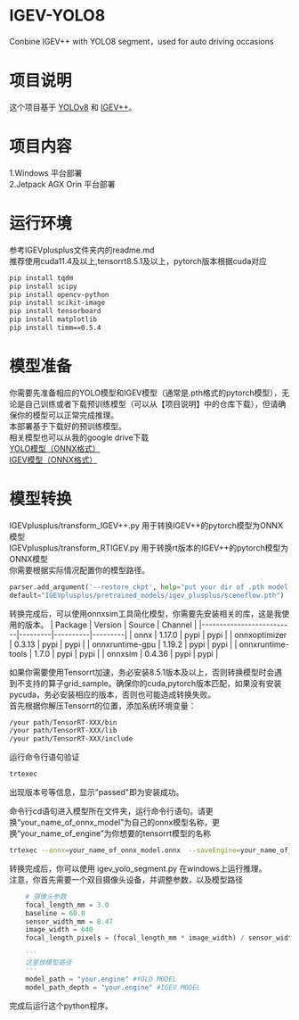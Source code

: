 # IGEV-YOLO8
Conbine IGEV++ with YOLO8 segment，used for auto driving occasions

# 项目说明
这个项目基于 [YOLOv8](https://github.com/ultralytics/ultralytics) 和 [IGEV++](https://github.com/gangweiX/IGEV-plusplus)。

# 项目内容
1.Windows 平台部署   
2.Jetpack AGX Orin 平台部署  

# 运行环境
参考IGEVplusplus文件夹内的readme.md  
推荐使用cuda11.4及以上,tensorrt8.5.1及以上，pytorch版本根据cuda对应  
```bash
pip install tqdm
pip install scipy
pip install opencv-python
pip install scikit-image
pip install tensorboard
pip install matplotlib 
pip install timm==0.5.4
```
# 模型准备
你需要先准备相应的YOLO模型和IGEV模型（通常是.pth格式的pytorch模型），无论是自己训练或者下载预训练模型（可以从【项目说明】中的仓库下载），但请确保你的模型可以正常完成推理。  
本部署基于下载好的预训练模型。  
相关模型也可以从我的google drive下载  
[YOLO模型（ONNX格式）](https://drive.google.com/drive/folders/1jTuoAWUdAMZGFGJIEzNLa7_GrNLIS4ds?usp=sharing)  
[IGEV模型（ONNX格式）](https://drive.google.com/drive/folders/18nu_z_qmnXnhEStgzXqOK7igYER9oS2O?usp=sharing)  

# 模型转换
IGEVplusplus/transform_IGEV++.py 用于转换IGEV++的pytorch模型为ONNX模型  
IGEVplusplus/transform_RTIGEV.py 用于转换rt版本的IGEV++的pytorch模型为ONNX模型  
你需要根据实际情况配置你的模型路径。
```python
parser.add_argument('--restore_ckpt', help="put your dir of .pth model here",
default="IGEVplusplus/pretrained_models/igev_plusplus/sceneflow.pth")
```
转换完成后，可以使用onnxsim工具简化模型，你需要先安装相关的库，这是我使用的版本。
| Package                  | Version | Source   | Channel |
|--------------------------|---------|----------|---------|
| onnx                     | 1.17.0  | pypi     | pypi    |
| onnxoptimizer             | 0.3.13  | pypi     | pypi    |
| onnxruntime-gpu           | 1.19.2  | pypi     | pypi    |
| onnxruntime-tools         | 1.7.0   | pypi     | pypi    |
| onnxsim                   | 0.4.36  | pypi     | pypi    |


如果你需要使用Tensorrt加速，务必安装8.5.1版本及以上，否则转换模型时会遇到不支持的算子grid_sample。确保你的cuda,pytorch版本匹配，如果没有安装pycuda，务必安装相应的版本，否则也可能造成转换失败。  
首先根据你解压Tensorrt的位置，添加系统环境变量：
```bash
/your path/TensorRT-XXX/bin
/your path/TensorRT-XXX/lib
/your path/TensorRT-XXX/include
```
运行命令行语句验证
```bash
trtexec
```
出现版本号等信息，显示"passed"即为安装成功。

命令行cd语句进入模型所在文件夹，运行命令行语句。请更换“your_name_of_onnx_model”为自己的onnx模型名称，更换“your_name_of_engine”为你想要的tensorrt模型的名称
```bash
trtexec --onnx=your_name_of_onnx_model.onnx  --saveEngine=your_name_of_engine.engine --fp16
```

转换完成后，你可以使用 igev_yolo_segment.py 在windows上运行推理。  
注意，你首先需要一个双目摄像头设备，并调整参数，以及模型路径
```python
    # 摄像头参数
    focal_length_mm = 3.0
    baseline = 60.0
    sensor_width_mm = 8.47
    image_width = 640
    focal_length_pixels = (focal_length_mm * image_width) / sensor_width_mm
```
```python
    '''
    这里放模型路径
    '''
    model_path = "your.engine" #YOLO MODEL
    model_path_depth = "your.engine" #IGEV MODEL
```
完成后运行这个python程序。

